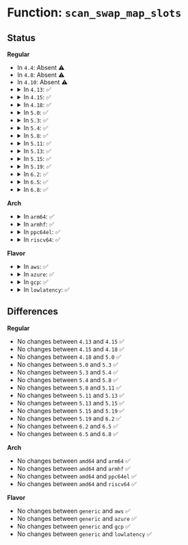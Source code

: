 # Function: <code>scan_swap_map_slots</code>

## Status
<b>Regular</b>
<ul>
<li>
In <code>4.4</code>: Absent ⚠️
</li>
<li>
In <code>4.8</code>: Absent ⚠️
</li>
<li>
In <code>4.10</code>: Absent ⚠️
</li>
<li>
<details>
<summary>In <code>4.13</code>: ✅</summary>

```c
int scan_swap_map_slots(struct swap_info_struct *si, unsigned char usage, int nr, swp_entry_t *slots);
```

**Collision:** Unique Static

**Inline:** No

**Transformation:** False

**Instances:**

```
In mm/swapfile.c (ffffffff8120e7f0)
Location: mm/swapfile.c:637
Inline: False
Direct callers:
  - mm/swapfile.c:get_swap_page_of_type
  - mm/swapfile.c:get_swap_pages
```
**Symbols:**

```
ffffffff8120e7f0-ffffffff8120ee1c: scan_swap_map_slots (STB_LOCAL)
```
</details>
</li>
<li>
<details>
<summary>In <code>4.15</code>: ✅</summary>

```c
int scan_swap_map_slots(struct swap_info_struct *si, unsigned char usage, int nr, swp_entry_t *slots);
```

**Collision:** Unique Static

**Inline:** No

**Transformation:** False

**Instances:**

```
In mm/swapfile.c (ffffffff81229f40)
Location: mm/swapfile.c:669
Inline: False
Direct callers:
  - mm/swapfile.c:get_swap_page_of_type
  - mm/swapfile.c:get_swap_pages
```
**Symbols:**

```
ffffffff81229f40-ffffffff8122a5e7: scan_swap_map_slots (STB_LOCAL)
```
</details>
</li>
<li>
<details>
<summary>In <code>4.18</code>: ✅</summary>

```c
int scan_swap_map_slots(struct swap_info_struct *si, unsigned char usage, int nr, swp_entry_t *slots);
```

**Collision:** Unique Static

**Inline:** No

**Transformation:** False

**Instances:**

```
In mm/swapfile.c (ffffffff8124b1d0)
Location: mm/swapfile.c:669
Inline: False
Direct callers:
  - mm/swapfile.c:get_swap_page_of_type
  - mm/swapfile.c:get_swap_pages
```
**Symbols:**

```
ffffffff8124b1d0-ffffffff8124b884: scan_swap_map_slots (STB_LOCAL)
```
</details>
</li>
<li>
<details>
<summary>In <code>5.0</code>: ✅</summary>

```c
int scan_swap_map_slots(struct swap_info_struct *si, unsigned char usage, int nr, swp_entry_t *slots);
```

**Collision:** Unique Static

**Inline:** No

**Transformation:** False

**Instances:**

```
In mm/swapfile.c (ffffffff8125f9d0)
Location: mm/swapfile.c:697
Inline: False
Direct callers:
  - mm/swapfile.c:get_swap_page_of_type
  - mm/swapfile.c:get_swap_pages
```
**Symbols:**

```
ffffffff8125f9d0-ffffffff8125ff1d: scan_swap_map_slots (STB_LOCAL)
```
</details>
</li>
<li>
<details>
<summary>In <code>5.3</code>: ✅</summary>

```c
int scan_swap_map_slots(struct swap_info_struct *si, unsigned char usage, int nr, swp_entry_t *slots);
```

**Collision:** Unique Static

**Inline:** No

**Transformation:** False

**Instances:**

```
In mm/swapfile.c (ffffffff8127a690)
Location: mm/swapfile.c:732
Inline: False
Direct callers:
  - mm/swapfile.c:get_swap_page_of_type
  - mm/swapfile.c:get_swap_pages
```
**Symbols:**

```
ffffffff8127a690-ffffffff8127ab92: scan_swap_map_slots (STB_LOCAL)
```
</details>
</li>
<li>
<details>
<summary>In <code>5.4</code>: ✅</summary>

```c
int scan_swap_map_slots(struct swap_info_struct *si, unsigned char usage, int nr, swp_entry_t *slots);
```

**Collision:** Unique Static

**Inline:** No

**Transformation:** False

**Instances:**

```
In mm/swapfile.c (ffffffff8128a170)
Location: mm/swapfile.c:732
Inline: False
Direct callers:
  - mm/swapfile.c:get_swap_page_of_type
  - mm/swapfile.c:get_swap_pages
```
**Symbols:**

```
ffffffff8128a170-ffffffff8128a672: scan_swap_map_slots (STB_LOCAL)
```
</details>
</li>
<li>
<details>
<summary>In <code>5.8</code>: ✅</summary>

```c
int scan_swap_map_slots(struct swap_info_struct *si, unsigned char usage, int nr, swp_entry_t *slots);
```

**Collision:** Unique Static

**Inline:** No

**Transformation:** False

**Instances:**

```
In mm/swapfile.c (ffffffff812bcde0)
Location: mm/swapfile.c:754
Inline: False
Direct callers:
  - mm/swapfile.c:get_swap_page_of_type
  - mm/swapfile.c:get_swap_pages
```
**Symbols:**

```
ffffffff812bcde0-ffffffff812bd441: scan_swap_map_slots (STB_LOCAL)
```
</details>
</li>
<li>
<details>
<summary>In <code>5.11</code>: ✅</summary>

```c
int scan_swap_map_slots(struct swap_info_struct *si, unsigned char usage, int nr, swp_entry_t *slots);
```

**Collision:** Unique Static

**Inline:** No

**Transformation:** False

**Instances:**

```
In mm/swapfile.c (ffffffff812c8900)
Location: mm/swapfile.c:770
Inline: False
Direct callers:
  - mm/swapfile.c:get_swap_page_of_type
  - mm/swapfile.c:get_swap_pages
```
**Symbols:**

```
ffffffff812c8900-ffffffff812c8f63: scan_swap_map_slots (STB_LOCAL)
```
</details>
</li>
<li>
<details>
<summary>In <code>5.13</code>: ✅</summary>

```c
int scan_swap_map_slots(struct swap_info_struct *si, unsigned char usage, int nr, swp_entry_t *slots);
```

**Collision:** Unique Static

**Inline:** No

**Transformation:** False

**Instances:**

```
In mm/swapfile.c (ffffffff812cf340)
Location: mm/swapfile.c:769
Inline: False
Direct callers:
  - mm/swapfile.c:get_swap_page_of_type
  - mm/swapfile.c:get_swap_pages
```
**Symbols:**

```
ffffffff812cf340-ffffffff812cf9e4: scan_swap_map_slots (STB_LOCAL)
```
</details>
</li>
<li>
<details>
<summary>In <code>5.15</code>: ✅</summary>

```c
int scan_swap_map_slots(struct swap_info_struct *si, unsigned char usage, int nr, swp_entry_t *slots);
```

**Collision:** Unique Static

**Inline:** No

**Transformation:** False

**Instances:**

```
In mm/swapfile.c (ffffffff813148e0)
Location: mm/swapfile.c:777
Inline: False
Direct callers:
  - mm/swapfile.c:get_swap_page_of_type
  - mm/swapfile.c:get_swap_pages
```
**Symbols:**

```
ffffffff813148e0-ffffffff81314fb4: scan_swap_map_slots (STB_LOCAL)
```
</details>
</li>
<li>
<details>
<summary>In <code>5.19</code>: ✅</summary>

```c
int scan_swap_map_slots(struct swap_info_struct *si, unsigned char usage, int nr, swp_entry_t *slots);
```

**Collision:** Unique Static

**Inline:** No

**Transformation:** False

**Instances:**

```
In mm/swapfile.c (ffffffff8137fe90)
Location: mm/swapfile.c:795
Inline: False
Direct callers:
  - mm/swapfile.c:get_swap_page_of_type
  - mm/swapfile.c:get_swap_pages
```
**Symbols:**

```
ffffffff8137fe90-ffffffff81380527: scan_swap_map_slots (STB_LOCAL)
```
</details>
</li>
<li>
<details>
<summary>In <code>6.2</code>: ✅</summary>

```c
int scan_swap_map_slots(struct swap_info_struct *si, unsigned char usage, int nr, swp_entry_t *slots);
```

**Collision:** Unique Static

**Inline:** No

**Transformation:** False

**Instances:**

```
In mm/swapfile.c (ffffffff813fe7e0)
Location: mm/swapfile.c:798
Inline: False
Direct callers:
  - mm/swapfile.c:get_swap_page_of_type
  - mm/swapfile.c:get_swap_pages
```
**Symbols:**

```
ffffffff813fe7e0-ffffffff813fee0d: scan_swap_map_slots (STB_LOCAL)
```
</details>
</li>
<li>
<details>
<summary>In <code>6.5</code>: ✅</summary>

```c
int scan_swap_map_slots(struct swap_info_struct *si, unsigned char usage, int nr, swp_entry_t *slots);
```

**Collision:** Unique Static

**Inline:** No

**Transformation:** False

**Instances:**

```
In mm/swapfile.c (ffffffff81431730)
Location: mm/swapfile.c:800
Inline: False
Direct callers:
  - mm/swapfile.c:get_swap_page_of_type
  - mm/swapfile.c:get_swap_pages
```
**Symbols:**

```
ffffffff81431730-ffffffff81431d44: scan_swap_map_slots (STB_LOCAL)
```
</details>
</li>
<li>
<details>
<summary>In <code>6.8</code>: ✅</summary>

```c
int scan_swap_map_slots(struct swap_info_struct *si, unsigned char usage, int nr, swp_entry_t *slots);
```

**Collision:** Unique Static

**Inline:** No

**Transformation:** False

**Instances:**

```
In mm/swapfile.c (ffffffff8146ab20)
Location: mm/swapfile.c:800
Inline: False
Direct callers:
  - mm/swapfile.c:get_swap_page_of_type
  - mm/swapfile.c:get_swap_pages
```
**Symbols:**

```
ffffffff8146ab20-ffffffff8146b134: scan_swap_map_slots (STB_LOCAL)
```
</details>
</li>
</ul>
<b>Arch</b>
<ul>
<li>
<details>
<summary>In <code>arm64</code>: ✅</summary>

```c
int scan_swap_map_slots(struct swap_info_struct *si, unsigned char usage, int nr, swp_entry_t *slots);
```

**Collision:** Unique Static

**Inline:** No

**Transformation:** False

**Instances:**

```
In mm/swapfile.c (ffff800010325040)
Location: mm/swapfile.c:732
Inline: False
Direct callers:
  - mm/swapfile.c:get_swap_page_of_type
  - mm/swapfile.c:get_swap_pages
```
**Symbols:**

```
ffff800010325040-ffff80001032581c: scan_swap_map_slots (STB_LOCAL)
```
</details>
</li>
<li>
<details>
<summary>In <code>armhf</code>: ✅</summary>

```c
int scan_swap_map_slots(struct swap_info_struct *si, unsigned char usage, int nr, swp_entry_t *slots);
```

**Collision:** Unique Static

**Inline:** No

**Transformation:** False

**Instances:**

```
In mm/swapfile.c (c053ca94)
Location: mm/swapfile.c:732
Inline: False
Direct callers:
  - mm/swapfile.c:get_swap_page_of_type
  - mm/swapfile.c:get_swap_pages
```
**Symbols:**

```
c053ca94-c053d0c8: scan_swap_map_slots (STB_LOCAL)
```
</details>
</li>
<li>
<details>
<summary>In <code>ppc64el</code>: ✅</summary>

```c
int scan_swap_map_slots(struct swap_info_struct *si, unsigned char usage, int nr, swp_entry_t *slots);
```

**Collision:** Unique Static

**Inline:** No

**Transformation:** False

**Instances:**

```
In mm/swapfile.c (c0000000003fb2e0)
Location: mm/swapfile.c:732
Inline: False
Direct callers:
  - mm/swapfile.c:get_swap_page_of_type
  - mm/swapfile.c:get_swap_pages
```
**Symbols:**

```
c0000000003fb2e0-c0000000003fbae8: scan_swap_map_slots (STB_LOCAL)
```
</details>
</li>
<li>
<details>
<summary>In <code>riscv64</code>: ✅</summary>

```c
int scan_swap_map_slots(struct swap_info_struct *si, unsigned char usage, int nr, swp_entry_t *slots);
```

**Collision:** Unique Static

**Inline:** No

**Transformation:** False

**Instances:**

```
In mm/swapfile.c (ffffffe000225676)
Location: mm/swapfile.c:732
Inline: False
Direct callers:
  - mm/swapfile.c:get_swap_page_of_type
  - mm/swapfile.c:get_swap_pages
```
**Symbols:**

```
ffffffe000225676-ffffffe000225d52: scan_swap_map_slots (STB_LOCAL)
```
</details>
</li>
</ul>
<b>Flavor</b>
<ul>
<li>
<details>
<summary>In <code>aws</code>: ✅</summary>

```c
int scan_swap_map_slots(struct swap_info_struct *si, unsigned char usage, int nr, swp_entry_t *slots);
```

**Collision:** Unique Static

**Inline:** No

**Transformation:** False

**Instances:**

```
In mm/swapfile.c (ffffffff81282750)
Location: mm/swapfile.c:732
Inline: False
Direct callers:
  - mm/swapfile.c:get_swap_page_of_type
  - mm/swapfile.c:get_swap_pages
```
**Symbols:**

```
ffffffff81282750-ffffffff81282c52: scan_swap_map_slots (STB_LOCAL)
```
</details>
</li>
<li>
<details>
<summary>In <code>azure</code>: ✅</summary>

```c
int scan_swap_map_slots(struct swap_info_struct *si, unsigned char usage, int nr, swp_entry_t *slots);
```

**Collision:** Unique Static

**Inline:** No

**Transformation:** False

**Instances:**

```
In mm/swapfile.c (ffffffff81274270)
Location: mm/swapfile.c:732
Inline: False
Direct callers:
  - mm/swapfile.c:get_swap_page_of_type
  - mm/swapfile.c:get_swap_pages
```
**Symbols:**

```
ffffffff81274270-ffffffff81274772: scan_swap_map_slots (STB_LOCAL)
```
</details>
</li>
<li>
<details>
<summary>In <code>gcp</code>: ✅</summary>

```c
int scan_swap_map_slots(struct swap_info_struct *si, unsigned char usage, int nr, swp_entry_t *slots);
```

**Collision:** Unique Static

**Inline:** No

**Transformation:** False

**Instances:**

```
In mm/swapfile.c (ffffffff81280560)
Location: mm/swapfile.c:732
Inline: False
Direct callers:
  - mm/swapfile.c:get_swap_page_of_type
  - mm/swapfile.c:get_swap_pages
```
**Symbols:**

```
ffffffff81280560-ffffffff81280a62: scan_swap_map_slots (STB_LOCAL)
```
</details>
</li>
<li>
<details>
<summary>In <code>lowlatency</code>: ✅</summary>

```c
int scan_swap_map_slots(struct swap_info_struct *si, unsigned char usage, int nr, swp_entry_t *slots);
```

**Collision:** Unique Static

**Inline:** No

**Transformation:** False

**Instances:**

```
In mm/swapfile.c (ffffffff81290280)
Location: mm/swapfile.c:732
Inline: False
Direct callers:
  - mm/swapfile.c:get_swap_page_of_type
  - mm/swapfile.c:get_swap_pages
```
**Symbols:**

```
ffffffff81290280-ffffffff8129078f: scan_swap_map_slots (STB_LOCAL)
```
</details>
</li>
</ul>

## Differences
<b>Regular</b>
<ul>
<li>
No changes between <code>4.13</code> and <code>4.15</code> ✅
</li>
<li>
No changes between <code>4.15</code> and <code>4.18</code> ✅
</li>
<li>
No changes between <code>4.18</code> and <code>5.0</code> ✅
</li>
<li>
No changes between <code>5.0</code> and <code>5.3</code> ✅
</li>
<li>
No changes between <code>5.3</code> and <code>5.4</code> ✅
</li>
<li>
No changes between <code>5.4</code> and <code>5.8</code> ✅
</li>
<li>
No changes between <code>5.8</code> and <code>5.11</code> ✅
</li>
<li>
No changes between <code>5.11</code> and <code>5.13</code> ✅
</li>
<li>
No changes between <code>5.13</code> and <code>5.15</code> ✅
</li>
<li>
No changes between <code>5.15</code> and <code>5.19</code> ✅
</li>
<li>
No changes between <code>5.19</code> and <code>6.2</code> ✅
</li>
<li>
No changes between <code>6.2</code> and <code>6.5</code> ✅
</li>
<li>
No changes between <code>6.5</code> and <code>6.8</code> ✅
</li>
</ul>
<b>Arch</b>
<ul>
<li>
No changes between <code>amd64</code> and <code>arm64</code> ✅
</li>
<li>
No changes between <code>amd64</code> and <code>armhf</code> ✅
</li>
<li>
No changes between <code>amd64</code> and <code>ppc64el</code> ✅
</li>
<li>
No changes between <code>amd64</code> and <code>riscv64</code> ✅
</li>
</ul>
<b>Flavor</b>
<ul>
<li>
No changes between <code>generic</code> and <code>aws</code> ✅
</li>
<li>
No changes between <code>generic</code> and <code>azure</code> ✅
</li>
<li>
No changes between <code>generic</code> and <code>gcp</code> ✅
</li>
<li>
No changes between <code>generic</code> and <code>lowlatency</code> ✅
</li>
</ul>

